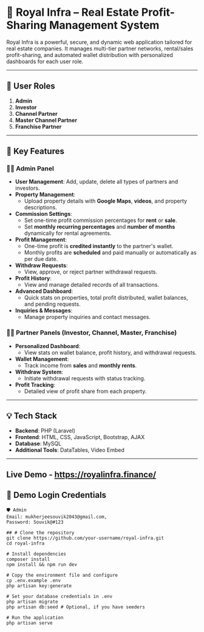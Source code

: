 # 🏢 Royal Infra – Real Estate Profit-Sharing Management System

Royal Infra is a powerful, secure, and dynamic web application tailored for real estate companies. It manages multi-tier partner networks, rental/sales profit-sharing, and automated wallet distribution with personalized dashboards for each user role.

---

## 🔐 User Roles

1. **Admin**
2. **Investor**
3. **Channel Partner**
4. **Master Channel Partner**
5. **Franchise Partner**

---

## 🚀 Key Features

### 👨‍💼 Admin Panel
- **User Management**: Add, update, delete all types of partners and investors.
- **Property Management**:
  - Upload property details with **Google Maps**, **videos**, and property descriptions.
- **Commission Settings**:
  - Set one-time profit commission percentages for **rent** or **sale**.
  - Set **monthly recurring percentages** and **number of months** dynamically for rental agreements.
- **Profit Management**:
  - One-time profit is **credited instantly** to the partner's wallet.
  - Monthly profits are **scheduled** and paid manually or automatically as per due date.
- **Withdraw Requests**:
  - View, approve, or reject partner withdrawal requests.
- **Profit History**:
  - View and manage detailed records of all transactions.
- **Advanced Dashboard**:
  - Quick stats on properties, total profit distributed, wallet balances, and pending requests.
- **Inquiries & Messages**:
  - Manage property inquiries and contact messages.

### 🧑‍🤝 Partner Panels (Investor, Channel, Master, Franchise)
- **Personalized Dashboard**:
  - View stats on wallet balance, profit history, and withdrawal requests.
- **Wallet Management**:
  - Track income from **sales** and **monthly rents**.
- **Withdraw System**:
  - Initiate withdrawal requests with status tracking.
- **Profit Tracking**:
  - Detailed view of profit share from each property.

---

## 💡 Tech Stack

- **Backend**: PHP (Laravel)
- **Frontend**: HTML, CSS, JavaScript, Bootstrap, AJAX
- **Database**: MySQL
- **Additional Tools**: DataTables, Video Embed


---

## Live Demo - https://royalinfra.finance/

## 🔑 Demo Login Credentials

```plaintext
🛡️ Admin
Email: mukherjeesouvik2043@gmail.com,
Password: Souvik@#123

## # Clone the repository
git clone https://github.com/your-username/royal-infra.git
cd royal-infra

# Install dependencies
composer install
npm install && npm run dev

# Copy the environment file and configure
cp .env.example .env
php artisan key:generate

# Set your database credentials in .env
php artisan migrate
php artisan db:seed # Optional, if you have seeders

# Run the application
php artisan serve

